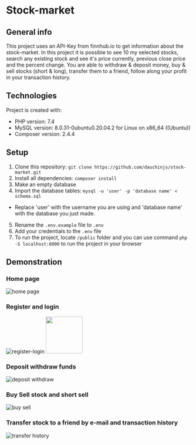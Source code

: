 # Stock-market

## General info

This project uses an API-Key from finnhub.io to get information about the stock-market. In this project it is possible to see 10 my selected stocks, search any existing stock and see it's price currently, previous close price and the percent change. You are able to withdraw & deposit money, buy & sell stocks (short & long), transfer them to a friend, follow along your profit in your transaction history.

## Technologies

Project is created with:
* PHP version: 7.4
* MySQL version: 8.0.31-0ubuntu0.20.04.2 for Linux on x86_64 ((Ubuntu))
* Composer version: 2.4.4

## Setup
1. Clone this repository: `git clone https://github.com/dauchinjs/stock-market.git`
2. Install all dependencies: `composer install`
3. Make an empty database
4. Import the database tables: `mysql -u 'user' -p 'database name' < schema.sql`
* Replace 'user' with the username you are using and 'database name' with the database you just made.
5. Rename the `.env.example` file to `.env`
6. Add your credentials to the `.env` file
7. To run the project, locate `/public` folder and you can use command `php -S localhost:8000` to run the project in your browser

## Demonstration

### Home page
![home page](https://github.com/dauchinjs/stock-market/blob/main/demonstration/stock-market.png)

### Register and login
![register-login](https://github.com/dauchinjs/stock-market/blob/main/demonstration/regist-login.gif)
<img src="https://github.com/dauchinjs/stock-market/blob/main/demonstration/regist-login.gif" width="100" height="100">
### Deposit withdraw funds
![deposit withdraw](https://github.com/dauchinjs/stock-market/blob/main/demonstration/deposit-withdraw.gif)

### Buy Sell stock and short sell
![buy sell](https://github.com/dauchinjs/stock-market/blob/main/demonstration/buy-sell.gif)

### Transfer stock to a friend by e-mail and transaction history
![transfer history](https://github.com/dauchinjs/stock-market/blob/main/demonstration/transfer-history.gif)
